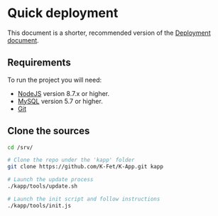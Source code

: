 # Quick deployment

This document is a shorter, recommended version of the [Deployment document](./Deployment.md).

## Requirements

To run the project you will need:
- [NodeJS](https://nodejs.org/en/) version 8.7.x or higher.
- [MySQL](https://dev.mysql.com/downloads/mysql) version 5.7 or higher.
- [Git](https://git-scm.com)


## Clone the sources

```bash
cd /srv/

# Clone the repo under the 'kapp' folder
git clone https://github.com/K-Fet/K-App.git kapp

# Launch the update process
./kapp/tools/update.sh

# Launch the init script and follow instructions
./kapp/tools/init.js
```
